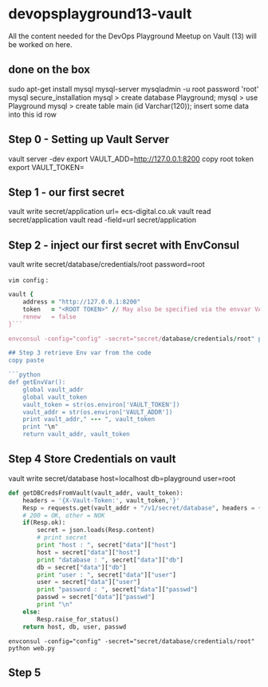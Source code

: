 # devopsplayground13-vault
All the content needed for the DevOps Playground Meetup on Vault (13) will be worked on here.

## done on the box
sudo apt-get install mysql mysql-server
mysqladmin -u root password 'root'
mysql secure_installation
mysql > create database Playground;
mysql > use Playground
mysql > create table main (id Varchar(120));
insert some data into this id row

## Step 0 - Setting up Vault Server
vault server -dev
export VAULT_ADD=http://127.0.0.1:8200
copy root token
export VAULT_TOKEN= <token>


## Step 1 - our first secret
vault write secret/application url= ecs-digital.co.uk
vault read  secret/application
vault read -field=url secret/application

## Step 2 - inject our first secret with EnvConsul

vault write secret/database/credentials/root password=root

`vim config` :
```ruby
vault {
    address = "http://127.0.0.1:8200"
    token   = "<ROOT TOKEN>" // May also be specified via the envvar VAULT_TOKEN
    renew   = false
}```

envconsul -config="config" -secret="secret/database/credentials/root" python web.py

## Step 3 retrieve Env var from the code 
copy paste

```python
def getEnvVar():
    global vault_addr
    global vault_token
    vault_token = str(os.environ['VAULT_TOKEN'])
    vault_addr = str(os.environ['VAULT_ADDR'])
    print vault_addr," --- ", vault_token
    print "\n"
    return vault_addr, vault_token
```

## Step 4 Store Credentials on vault
vault write secret/database host=localhost db=playground user=root

```python
def getDBCredsFromVault(vault_addr, vault_token):
    headers = '{X-Vault-Token:', vault_token,'}'
    Resp = requests.get(vault_addr + "/v1/secret/database", headers = {"X-Vault-Token": vault_token})
    # 200 = OK, other = NOK
    if(Resp.ok):
        secret = json.loads(Resp.content)
        # print secret
        print "host : ", secret["data"]["host"]
        host = secret["data"]["host"]
        print "database : ", secret["data"]["db"]
        db = secret["data"]["db"]
        print "user : ", secret["data"]["user"]
        user = secret["data"]["user"]
        print "password : ", secret["data"]["passwd"]
        passwd = secret["data"]["passwd"]
        print "\n"
    else:
        Resp.raise_for_status()
    return host, db, user, passwd
```

`envconsul -config="config" -secret="secret/database/credentials/root" python web.py`


## Step 5 




